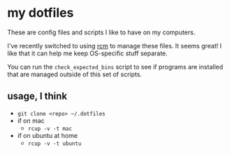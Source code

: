 # my dotfiles

These are config files and scripts I like to have on my computers.

I've recently switched to using [rcm](https://github.com/thoughtbot/rcm) to
manage these files. It seems great! I like that it can help me keep OS-specific
stuff separate.

You can run the `check_expected_bins` script to see if programs are installed
that are managed outside of this set of scripts.

## usage, I think

* `git clone <repo> ~/.dotfiles`
* if on mac
  * `rcup -v -t mac`
* if on ubuntu at home
  * `rcup -v -t ubuntu`
